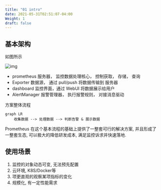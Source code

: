 ```yaml
---
title: "01 intro"
date: 2021-05-31T02:51:07-04:00
Weight: 1
draft: false
---
```


## 基本架构

如图所示


![img](./16027237814690.jpg)

- prometheus 服务器， 监控数据处理核心， 控制获取， 存储， 查询
- Exporter 数据源， 通过 pull/push 将数据传输到 服务器
- dashboard 监控界面，通过 WebUI 将数据展示给用户
- AlertManager 报警管理器， 执行报警规则， 对接消息驱动

方案整体流程

```mermaid
graph LR
    收集数据 --> 处理数据 --> 判断告警 & 展示数据
```

Prometheus 在这个基本流程的基础上提供了一整套可行的解决方案, 并且形成了一整套生态, 可以极大的降低研发成本, 满足监控诉求并快速落地.



## 使用场景

1. 监控的对象动态可变, 无法预先配置
2. 云环境, K8S/Docker等
3. 项更直观的观察某项指标的变化
4. 规模化, 有一定性能需求